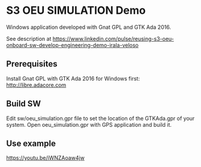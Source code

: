 S3 OEU SIMULATION Demo
=======================

Windows application developed with Gnat GPL and GTK Ada 2016.

See description at https://www.linkedin.com/pulse/reusing-s3-oeu-onboard-sw-develop-engineering-demo-irala-veloso

Prerequisites
--------------
Install Gnat GPL with GTK Ada 2016 for Windows first:
    http://libre.adacore.com


Build SW
--------
Edit sw/oeu_simulation.gpr file to set the location of the GTKAda.gpr of your system.
Open oeu_simulation.gpr with GPS application and build it.

Use example
------------
https://youtu.be/iWNZAoaw4jw

